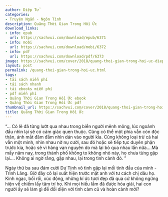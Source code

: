 ```yaml
---
author: Diệp Tử
categories:
- Truyện Ngắn - Ngôn Tình
description: Quãng Thời Gian Trong Hồi Ức
download_links:
- info: epub
  url: https://sachvui.com/download/epub/6371
- info: mobi
  url: https://sachvui.com/download/mobi/6372
- info: pdf
  url: https://sachvui.com/download/pdf/6373
image: https://sachvui.com/cover/2018/quang-thoi-gian-trong-hoi-uc-diep-tu.jpg
layout: post
permalink: /quang-thoi-gian-trong-hoi-uc.html
tags:
- tải sách miễn phí
- tải sách nhanh
- tải ebooks miễn phí
- pdf miễn phí
- Quãng Thời Gian Trong Hồi Ức ebook
- Quãng Thời Gian Trong Hồi Ức pdf
thumbnail_url: https://sachvui.com/cover/2018/quang-thoi-gian-trong-hoi-uc-diep-tu.jpg
title: Quãng Thời Gian Trong Hồi Ức
---
```


 <div class="item-desc text-justify"> <p>“… Có lẽ đã từng lướt qua nhau trong biển người mênh mông, lúc ngoảnh đầu nhìn lại sẽ có cảm giác quen thuộc. Cũng có thể một phía vẫn còn độc thân, ánh mắt đăm đắm nhìn dán vào người kia. Cũng không loại trừ cả hai vẫn một mình, nhìn nhau nở nụ cười, sau đó hoặc sẽ tiếp tục duyên phận trước kia, hoặc sẽ vì hàng vạn nguyên do mà lại bỏ qua nhau lần nữa.…Mà mấy năm nay, trong thành phố không to không nhỏ này, họ chưa từng gặp lại.… Không ai ngờ rằng, gặp nhau, lại trong tình cảnh đó. ”</p><p>Ngày thứ ba sau đám cưới Dư Tịnh vô tình gặp lại mối tình đầu của mình - Trình Lãng. Giờ đây cô lại xuất hiện trước mặt anh với tư cách chị dâu họ. Kinh ngạc, bối rối, xúc động, những kí ức tươi đẹp đã qua cứ không ngừng hiện về chiếm lấy tâm trí họ. Khi mọi hiểu lầm đã được hóa giải, hai con người ấy sẽ làm gì để đối diện với tình cảm cũ và hoàn cảnh mới?</p> </div>